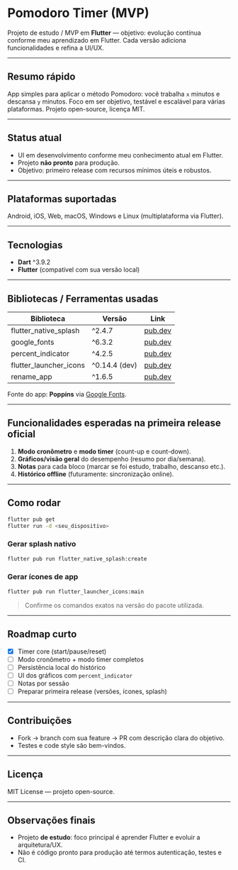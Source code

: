 # Pomodoro Timer (MVP)

Projeto de estudo / MVP em **Flutter** — objetivo: evolução contínua conforme meu aprendizado em Flutter. Cada versão adiciona funcionalidades e refina a UI/UX.

---

## Resumo rápido
App simples para aplicar o método Pomodoro: você trabalha `x` minutos e descansa `y` minutos. Foco em ser objetivo, testável e escalável para várias plataformas. Projeto open-source, licença MIT.

---

## Status atual
- UI em desenvolvimento conforme meu conhecimento atual em Flutter.  
- Projeto **não pronto** para produção.  
- Objetivo: primeiro release com recursos mínimos úteis e robustos.

---

## Plataformas suportadas
Android, iOS, Web, macOS, Windows e Linux (multiplataforma via Flutter).  

---

## Tecnologias
- **Dart** ^3.9.2  
- **Flutter** (compatível com sua versão local)  

---

## Bibliotecas / Ferramentas usadas

| Biblioteca | Versão | Link |
|------------|--------|------|
| flutter_native_splash | ^2.4.7 | [pub.dev](https://pub.dev/packages/flutter_native_splash) |
| google_fonts | ^6.3.2 | [pub.dev](https://pub.dev/packages/google_fonts) |
| percent_indicator | ^4.2.5 | [pub.dev](https://pub.dev/packages/percent_indicator) |
| flutter_launcher_icons | ^0.14.4 (dev) | [pub.dev](https://pub.dev/packages/flutter_launcher_icons) |
| rename_app | ^1.6.5 | [pub.dev](https://pub.dev/packages/rename_app) |

Fonte do app: **Poppins** via [Google Fonts](https://fonts.google.com/specimen/Poppins).

---

## Funcionalidades esperadas na primeira release oficial
1. **Modo cronômetro** e **modo timer** (count-up e count-down).  
2. **Gráficos/visão geral** do desempenho (resumo por dia/semana).  
3. **Notas** para cada bloco (marcar se foi estudo, trabalho, descanso etc.).  
4. **Histórico offline** (futuramente: sincronização online).

---

## Como rodar
```bash
flutter pub get
flutter run -d <seu_dispositivo>
````

### Gerar splash nativo

```bash
flutter pub run flutter_native_splash:create
```

### Gerar ícones de app

```bash
flutter pub run flutter_launcher_icons:main
```

> Confirme os comandos exatos na versão do pacote utilizada.

---

## Roadmap curto

* [x] Timer core (start/pause/reset)
* [ ] Modo cronômetro + modo timer completos
* [ ] Persistência local do histórico
* [ ] UI dos gráficos com `percent_indicator`
* [ ] Notas por sessão
* [ ] Preparar primeira release (versões, ícones, splash)

---

## Contribuições

* Fork → branch com sua feature → PR com descrição clara do objetivo.
* Testes e code style são bem-vindos.

---

## Licença

MIT License — projeto open-source.

---

## Observações finais

* Projeto **de estudo**: foco principal é aprender Flutter e evoluir a arquitetura/UX.
* Não é código pronto para produção até termos autenticação, testes e CI.
